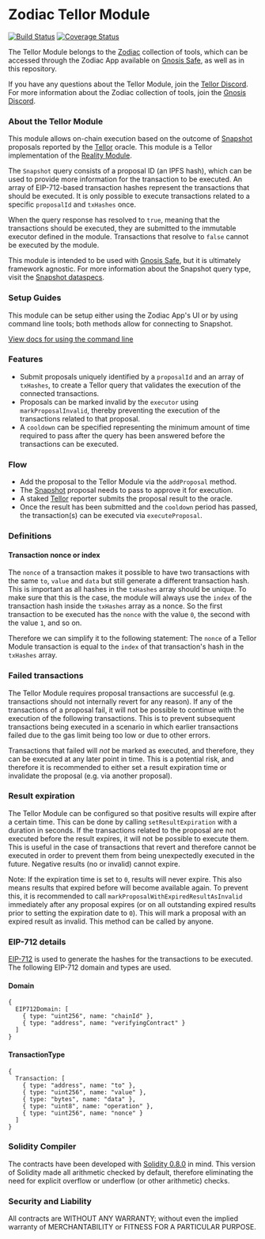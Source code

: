 # Zodiac Tellor Module
[![Build Status](https://github.com/gnosis/dao-module/workflows/dao-module/badge.svg?branch=main)](https://github.com/gnosis/dao-module/actions)
[![Coverage Status](https://coveralls.io/repos/github/gnosis/dao-module/badge.svg?branch=main)](https://coveralls.io/github/gnosis/dao-module)

The Tellor Module belongs to the [Zodiac](https://github.com/gnosis/zodiac) collection of tools, which can be accessed through the Zodiac App available on [Gnosis Safe](https://gnosis-safe.io/), as well as in this repository. 

If you have any questions about the Tellor Module, join the [Tellor Discord](https://discord.gg/tellor).
For more information about the Zodiac collection of tools, join the [Gnosis Discord](https://discord.gg/wwmBWTgyEq).

### About the Tellor Module

This module allows on-chain execution based on the outcome of [Snapshot](https://snapshot.org/) proposals reported by the [Tellor](https://tellor.io/) oracle. This module is a Tellor implementation of the [Reality Module](https://github.com/gnosis/zodiac-module-reality).

The `Snapshot` query consists of a proposal ID (an IPFS hash), which can be used to provide more information for the transaction to be executed. 
An array of EIP-712-based transaction hashes represent the transactions that should be executed. It is only possible to execute transactions related to a specific `proposalId` and `txHashes` once.

When the query response has resolved to `true`, meaning that the transactions should be executed, they are submitted to the immutable executor defined in the module. Transactions that resolve to `false` cannot be executed by the module.

This module is intended to be used with [Gnosis Safe](https://github.com/gnosis/safe-contracts), but it is ultimately framework agnostic.
For more information about the Snapshot query type, visit the [Snapshot dataspecs](https://github.com/tellor-io/dataSpecs/blob/main/types/Snapshot.md).

### Setup Guides

This module can be setup either using the Zodiac App's UI or by using command line tools; both methods allow for connecting to Snapshot.

[View docs for using the command line](./docs/setup_guide.md)

### Features
- Submit proposals uniquely identified by a `proposalId` and an array of `txHashes`, to create a Tellor query that validates the execution of the connected transactions.
- Proposals can be marked invalid by the `executor` using `markProposalInvalid`, thereby preventing the execution of the transactions related to that proposal.
- A `cooldown` can be specified representing the minimum amount of time required to pass after the query has been answered before the transactions can be executed.

### Flow
- Add the proposal to the Tellor Module via the `addProposal` method.
- The [Snapshot](https://snapshot.org/) proposal needs to pass to approve it for execution.
- A staked [Tellor](https://tellor.io/) reporter submits the proposal result to the oracle.
- Once the result has been submitted and the `cooldown` period has passed, the transaction(s) can be executed via `executeProposal`.

### Definitions

#### Transaction nonce or index

The `nonce` of a transaction makes it possible to have two transactions with the same `to`, `value` and `data` but still generate a different transaction hash. This is important as all hashes in the `txHashes` array should be unique. To make sure that this is the case, the module will always use the `index` of the transaction hash inside the `txHashes` array as a nonce. So the first transaction to be executed has the `nonce` with the value `0`, the second with the value `1`, and so on.

Therefore we can simplify it to the following statement: The `nonce` of a Tellor Module transaction is equal to the `index` of that transaction's hash in the `txHashes` array.

### Failed transactions

The Tellor Module requires proposal transactions are successful (e.g. transactions should not internally revert for any reason). If any of the transactions of a proposal fail, it will not be possible to continue with the execution of the following transactions. This is to prevent subsequent transactions being executed in a scenario in which earlier transactions failed due to the gas limit being too low or due to other errors.

Transactions that failed will _not_ be marked as executed, and therefore, they can be executed at any later point in time. This is a potential risk, and therefore it is recommended to either set a result expiration time or invalidate the proposal (e.g. via another proposal).

### Result expiration

The Tellor Module can be configured so that positive results will expire after a certain time. This can be done by calling `setResultExpiration` with a duration in seconds. If the transactions related to the proposal are not executed before the result expires, it will not be possible to execute them. This is useful in the case of transactions that revert and therefore cannot be executed in order to prevent them from being unexpectedly executed in the future. Negative results (no or invalid) cannot expire.

Note: If the expiration time is set to `0`, results will never expire. This also means results that expired before will become available again. To prevent this, it is recommended to call `markProposalWithExpiredResultAsInvalid` immediately after any proposal expires (or on all outstanding expired results prior to setting the expiration date to `0`). This will mark a proposal with an expired result as invalid. This method can be called by anyone.

### EIP-712 details

[EIP-712](https://github.com/Ethereum/EIPs/blob/master/EIPS/eip-712.md) is used to generate the hashes for the transactions to be executed. The following EIP-712 domain and types are used.

#### Domain

```
{
  EIP712Domain: [
    { type: "uint256", name: "chainId" },
    { type: "address", name: "verifyingContract" }
  ]
}
```

#### TransactionType

```
{
  Transaction: [
    { type: "address", name: "to" },
    { type: "uint256", name: "value" },
    { type: "bytes", name: "data" },
    { type: "uint8", name: "operation" },
    { type: "uint256", name: "nonce" }
  ]
}
```

### Solidity Compiler

The contracts have been developed with [Solidity 0.8.0](https://github.com/ethereum/solidity/releases/tag/v0.8.0) in mind. This version of Solidity made all arithmetic checked by default, therefore eliminating the need for explicit overflow or underflow (or other arithmetic) checks.
<!-- 
### Audits

An audit has been performed by the [G0 group](https://github.com/g0-group).

No issues have been discovered. -->

<!-- The audit results are available as a pdf in [this repo](audits/ZodiacRealityModuleSep2021.pdf) or on the [g0-group repo](https://github.com/g0-group/Audits/blob/e11752abb010f74e32a6fc61142032a10deed578/ZodiacRealityModuleSep2021.pdf). -->

### Security and Liability

All contracts are WITHOUT ANY WARRANTY; without even the implied warranty of MERCHANTABILITY or FITNESS FOR A PARTICULAR PURPOSE.
